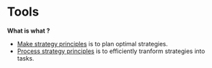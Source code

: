 # Tools
**What is what ?**

* [Make strategy principles](https://github.com/esteem8app/esteem8app.github.io/blob/master/docs/work-the-system/tools/make-strategy-principles.md) is to plan optimal strategies.
* [Process strategy principles](https://github.com/esteem8app/esteem8app.github.io/blob/master/docs/work-the-system/tools/process-strategy-principles.md) is to efficiently tranform strategies into tasks.
